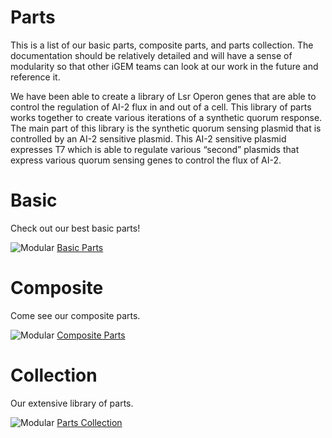 # Parts 


This is a list of our basic parts, composite parts, and parts collection. The documentation should be relatively detailed and will have a sense of modularity so that other iGEM teams can look at our work in the future and reference it. 

We have been able to create a library of Lsr Operon genes that are able to control the regulation of AI-2 flux in and out of a cell. This library of parts works together to create various iterations of a synthetic quorum response. The main part of this library is the synthetic quorum sensing plasmid that is controlled by an AI-2 sensitive plasmid. This AI-2 sensitive plasmid expresses T7 which is able to regulate various “second” plasmids that express various quorum sensing genes to control the flux of AI-2. 

<div class="row">
	<div class="grid-selection">
		<h1>Basic</h1>
		<p>Check out our best basic parts! </p>
            <img src="/images/icons/part.svg" alt="Modular">
		<a href="/Basic_Part.html" class="buttonoverview">Basic Parts</a>
	</div>
	<div class="grid-selection">
		<h1>Composite</h1>
		<p>Come see our composite parts. </p>
            <img src="/images/icons/part_composite.svg" alt="Modular">
		<a href="/Composite_Part.html" class="buttonoverview">Composite Parts</a>
	</div>	
	<div class="grid-selection">
		<h1>Collection</h1>
		<p>Our extensive library of parts. </p>
            <img src="/images/icons/dna.svg" alt="Modular">
		<a href="/Demonstrate.html" class="buttonoverview">Parts Collection</a>
	</div>
</div>
